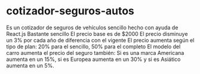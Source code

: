 # cotizador-seguros-autos
Es un cotizador de seguros de vehículos sencillo hecho con ayuda de React.js Bastante sencillo El precio base es de $2000 El precio disminuye un 3% por cada año de diferencia con el vigente El precio aumenta según el tipo de plan: 20% para el sencillo, 50% para el completo El modelo del carro aumenta el precio del seguro también: Si es una marca Americana aumenta en un 15%, si es Europea aumenta en un 30% y si es Asiático aumenta en un 5%.
